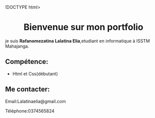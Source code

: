 !DOCTYPE html>

<html>
<head>
  <meta http-equiv="CONTENT-TYPE" content="text/html; charset=UTF-8">
  <title>Lalatina Elia-portfolio</title>
</head>
<body>
  <h1><center>
    Bienvenue sur mon portfolio
  </h1></center>
  <p>je suis <strong>Rafanomezatina Lalatina Elia</strong>,etudiant en informatique à ISSTM Mahajanga.</p>
  <div class="section">
    <h2>Compétence:</h2>
    <ul><li>Html et Css(débutant)</li></ul>
  </div>
  <div class="section">
    <h2>Me contacter:</h2>
    <p>Email:Lalatinaelia@gmail.com</p>
    <p>Téléphone:0374565824</p>
  </div>
</body>
</html>
    

